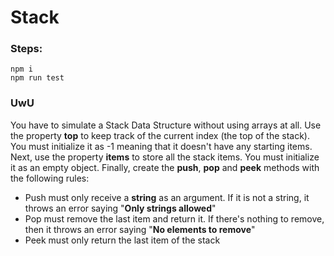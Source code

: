 # Stack
### Steps:
```
npm i 
npm run test
```

### UwU
You have to simulate a Stack Data Structure without using arrays at all. Use the property **top** to keep track of the current index (the top of the stack). You must initialize it as -1 meaning that it doesn't  have any starting items. 
Next, use the property **items** to store all the stack items. You must initialize it as an empty object.
Finally, create the **push**, **pop** and **peek** methods with the following rules:
- Push must only receive a **string** as an argument. If it is not a string, it throws an error saying "**Only strings allowed**"
- Pop must remove the last item and return it. If there's nothing to remove, then it throws an error saying "**No elements to remove**"
- Peek must only return the last item of the stack
